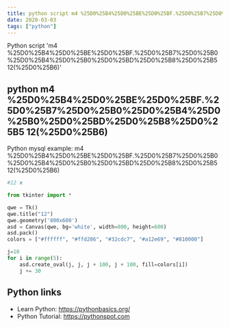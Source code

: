 ```yaml
---
title: python script m4 %25D0%25B4%25D0%25BE%25D0%25BF.%25D0%25B7%25D0%25B0%25D0%25B4%25D0%25B0%25D0%25BD%25D0%25B8%25D0%25B5 12(%25D0%25B6) (snippet)
date: 2020-03-03
tags: ["python"]
---
```

Python script 'm4 %25D0%25B4%25D0%25BE%25D0%25BF.%25D0%25B7%25D0%25B0%25D0%25B4%25D0%25B0%25D0%25BD%25D0%25B8%25D0%25B5 12(%25D0%25B6)'


## python m4 %25D0%25B4%25D0%25BE%25D0%25BF.%25D0%25B7%25D0%25B0%25D0%25B4%25D0%25B0%25D0%25BD%25D0%25B8%25D0%25B5 12(%25D0%25B6)

Python mysql example: m4 %25D0%25B4%25D0%25BE%25D0%25BF.%25D0%25B7%25D0%25B0%25D0%25B4%25D0%25B0%25D0%25BD%25D0%25B8%25D0%25B5 12(%25D0%25B6)

```python
#12 ж

from tkinter import *

qwe = Tk()
qwe.title("12")
qwe.geometry('800x600')
asd = Canvas(qwe, bg='white', width=800, height=600)
asd.pack()
colors = ["#ffffff", "#ffd206", "#32cdc7", "#a12e69", "#810000"]

j=10
for i in range(5):
    asd.create_oval(j, j, j + 100, j + 100, fill=colors[i])    
    j += 30


```

## Python links

- Learn Python: https://pythonbasics.org/
- Python Tutorial: https://pythonspot.com

